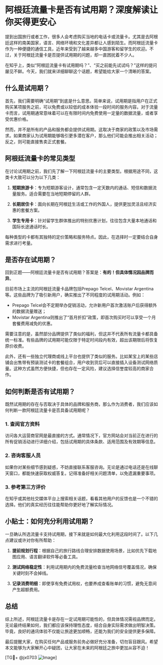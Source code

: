 # 阿根廷流量卡是否有试用期？深度解读让你买得更安心

提到出国旅行或者工作，很多人会考虑购买当地的电话卡或流量卡。尤其是去阿根廷这样的南美国家，语言、网络环境和文化差异都让人感到陌生。而阿根廷流量卡作为一种便捷的通信工具，近年来受到了越来越多中国游客和留学生的欢迎。不过，关于阿根廷流量卡是否提供试用期的问题，却一直困扰着不少人。

在知乎上，类似“阿根廷流量卡有试用期吗？”、“买之前能先试试吗？”这样的提问屡见不鲜。今天，我们就来详细聊聊这个话题，希望能给大家一个清晰的答案。

## 什么是试用期？

首先，我们需要明确“试用期”到底是什么意思。简单来说，试用期是指用户在正式购买某项服务之前，可以免费或以较低的成本体验一段时间的服务内容。对于流量卡而言，试用期通常意味着可以在有限时间内免费使用一定量的数据流量，或者享受优惠价格。

然而，并不是所有的产品和服务都会提供试用期。这取决于商家的政策以及市场需求。如果商家认为试用期能够吸引更多潜在客户，那么他们可能会推出相关活动；反之，则可能直接售卖正式套餐。

## 阿根廷流量卡的常见类型

在讨论试用期之前，我们先了解一下阿根廷流量卡的主要类型。根据用途不同，这类卡大致可以分为以下几类：

1. **短期旅游卡**：专为短期游客设计，通常包含一定天数内的通话、短信和数据流量服务。适合需要在当地短期停留的人群。
   
2. **长期居住卡**：面向长期在阿根廷生活或工作的外国人，提供更加灵活且经济实惠的套餐方案。
   
3. **学生专用卡**：针对留学生群体推出的特别优惠计划，往往包含大量本地通话和国际长途通话时长。

每种类型的卡都有其独特的定价策略和服务特点。因此，在选择时一定要结合自身需求进行考量。

## 是否存在试用期？

回到正题——阿根廷流量卡是否有试用期？答案是：**有的！但具体情况因品牌而异**。

目前市场上主流的阿根廷流量卡品牌包括Prepago Telcel、Movistar Argentina等。这些品牌为了吸引新用户，确实推出了不同程度的试用期活动。例如：

- Prepago Telcel会不定期举办促销活动，允许新用户首次激活账户后获得额外的数据流量赠送；
- Movistar Argentina则推出了“首月折扣”政策，即首次购买时可以享受一个月套餐费用减免的优惠。

需要注意的是，虽然部分品牌提供了类似的福利，但这并不代表所有流量卡都具备统一标准。有些品牌的试用期可能仅限于特定时间段内有效，超出该期限后将恢复原价收费。

此外，还有一些独立代理商或线上平台也提供了类似的服务。比如某宝上的某些店铺会出售带有预装测试卡的套餐组合，用户收到货后可以直接插入设备测试网络质量。这种方式虽然方便快捷，但也存在一定风险，建议选择信誉度较高的商家合作。

## 如何判断是否有试用期？

既然试用期的存在与否取决于具体的品牌和服务商，那么作为消费者，我们应该如何判断一款阿根廷流量卡是否具备试用期呢？

### 1. 查阅官方资料
访问各大运营商官网是最直接的方式。通常情况下，官方网站会对当前正在进行的所有促销活动进行详细介绍，包括试用期的具体条款、适用范围及有效期等信息。

### 2. 咨询客服人员
如果你对某些细节感到疑惑，不妨直接联系客服咨询。无论是通过电话还是在线聊天窗口，都能快速获取权威答复。记得准备好相关问题清单，以免遗漏重要事项。

### 3. 参考第三方评价
在知乎或其他社交媒体平台上搜索相关话题，看看其他用户的反馈也是一个不错的选择。他们的真实经历往往能帮助你更好地了解实际情况。

## 小贴士：如何充分利用试用期？

一旦确认所选流量卡支持试用期，接下来就是如何最大化利用这段时间了。以下几点建议或许对你有所帮助：

1. **提前规划行程**：根据自己的旅行路线合理安排数据使用场景，比如优先下载地图应用、语言翻译软件等必备工具。
   
2. **测试网络稳定性**：利用试用期内的免费流量检查当地网络信号覆盖情况，确保关键时刻不会掉线。

3. **记录消费明细**：即使享有免费试用权，也要养成查看账单的习惯，避免无意间产生超额费用。

## 总结

综上所述，阿根廷流量卡是存在一定试用期可能性的，但具体情况需视品牌而定。无论最终结果如何，我们都应该保持理性态度，结合自身实际需求做出明智决策。毕竟，良好的通讯体验不仅能让旅途更加顺畅，还能为我们的安全提供更多保障。

最后提醒大家，在购买任何产品或服务前务必做好充分准备，切勿盲目跟风。希望本文能够为大家解开心中疑团，让大家在未来的阿根廷之旅中更加从容不迫！

[TG💪+ @jx0703 ![Image](https://github.com/user-attachments/assets/dbca1d08-cadb-493c-b0ec-ad6f7a83f270)]